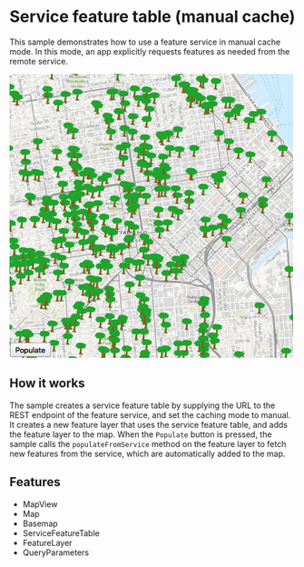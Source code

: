 # Service feature table (manual cache)

This sample demonstrates how to use a feature service in manual cache mode. 
In this mode, an app explicitly requests features as needed from the remote 
service. 

![](screenshot.png)

## How it works

The sample creates a service feature table by supplying the URL to the REST 
endpoint of the feature service, and set the caching mode to manual. It 
creates a new feature layer that uses the service feature table, and adds the 
feature layer to the map. When the `Populate` button is pressed, the sample 
calls the `populateFromService` method on the feature layer to fetch new 
features from the service, which are automatically added to the map.

## Features
- MapView
- Map
- Basemap
- ServiceFeatureTable
- FeatureLayer
- QueryParameters
